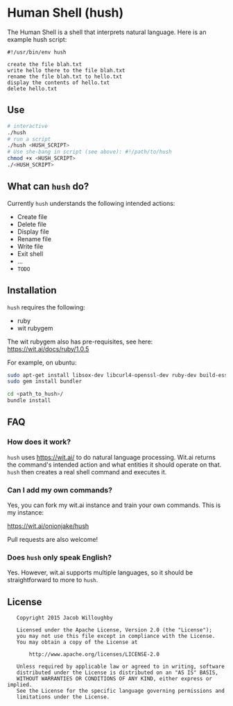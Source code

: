 # Human Shell (hush)

The Human Shell is a shell that interprets natural language.  Here is an
example hush script:

```hush
#!/usr/bin/env hush

create the file blah.txt
write hello there to the file blah.txt
rename the file blah.txt to hello.txt
display the contents of hello.txt
delete hello.txt
```

## Use 

```bash
# interactive
./hush
# run a script
./hush <HUSH_SCRIPT>
# Use she-bang in script (see above): #!/path/to/hush
chmod +x <HUSH_SCRIPT>
./<HUSH_SCRIPT>
```

## What can `hush` do?

Currently `hush` understands the following intended actions:

* Create file
* Delete file
* Display file
* Rename file
* Write file
* Exit shell
* ...
* `TODO`

## Installation

`hush` requires the following: 

* ruby
* wit rubygem

The wit rubygem also has pre-requisites, see here: https://wit.ai/docs/ruby/1.0.5

For example, on ubuntu:
```bash
sudo apt-get install libsox-dev libcurl4-openssl-dev ruby-dev build-essential libssl-dev
sudo gem install bundler

cd <path_to_hush>/
bundle install
```

## FAQ
### How does it work?

`hush` uses https://wit.ai/ to do natural language processing.  Wit.ai returns
the command's intended action and what entities it should operate on that.
`hush` then creates a real shell command and executes it.

### Can I add my own commands?

Yes, you can fork my wit.ai instance and train your own commands.  This is my
instance:

https://wit.ai/onionjake/hush

Pull requests are also welcome!

### Does `hush` only speak English?

Yes.  However, wit.ai supports multiple languages, so it should be
straightforward to more to `hush`.


## License

```
   Copyright 2015 Jacob Willoughby

   Licensed under the Apache License, Version 2.0 (the "License");
   you may not use this file except in compliance with the License.
   You may obtain a copy of the License at

       http://www.apache.org/licenses/LICENSE-2.0

   Unless required by applicable law or agreed to in writing, software
   distributed under the License is distributed on an "AS IS" BASIS,
   WITHOUT WARRANTIES OR CONDITIONS OF ANY KIND, either express or implied.
   See the License for the specific language governing permissions and
   limitations under the License.
```
